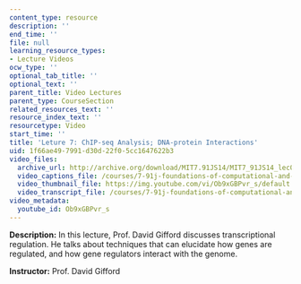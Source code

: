 ```yaml
---
content_type: resource
description: ''
end_time: ''
file: null
learning_resource_types:
- Lecture Videos
ocw_type: ''
optional_tab_title: ''
optional_text: ''
parent_title: Video Lectures
parent_type: CourseSection
related_resources_text: ''
resource_index_text: ''
resourcetype: Video
start_time: ''
title: 'Leture 7: ChIP-seq Analysis; DNA-protein Interactions'
uid: 1f66ae49-7991-d30d-22f0-5cc1647622b3
video_files:
  archive_url: http://archive.org/download/MIT7.91JS14/MIT7_91JS14_lec07_300k.mp4
  video_captions_file: /courses/7-91j-foundations-of-computational-and-systems-biology-spring-2014/a79b63ddb4f75fa58ab286aeb12f2b7f_Ob9xGBPvr_s.vtt
  video_thumbnail_file: https://img.youtube.com/vi/Ob9xGBPvr_s/default.jpg
  video_transcript_file: /courses/7-91j-foundations-of-computational-and-systems-biology-spring-2014/18c5826f6d3976ff54ba7e7cc511b890_Ob9xGBPvr_s.pdf
video_metadata:
  youtube_id: Ob9xGBPvr_s
---
```


**Description:** In this lecture, Prof. David Gifford discusses transcriptional regulation. He talks about techniques that can elucidate how genes are regulated, and how gene regulators interact with the genome.

**Instructor:** Prof. David Gifford